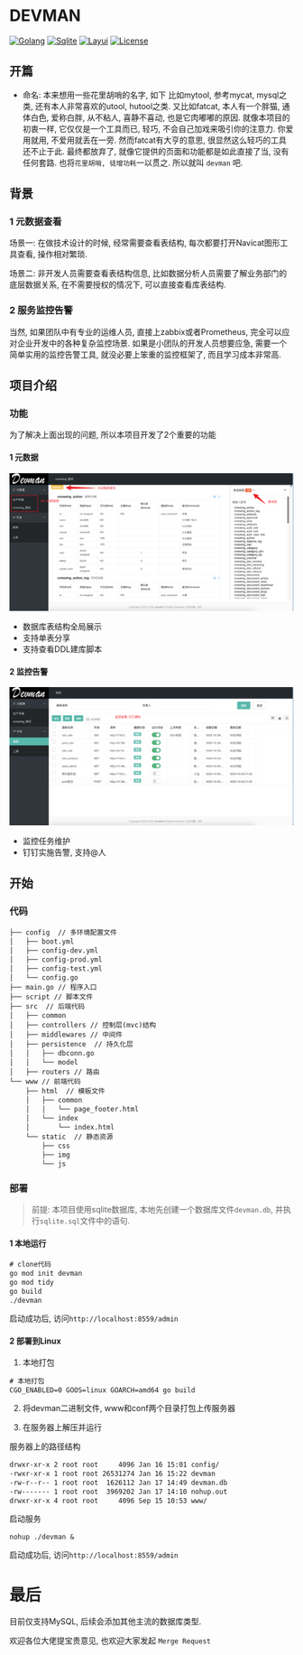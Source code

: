 # DEVMAN

[![Golang](https://img.shields.io/badge/golang-1.21.1-brightgreen)](https://golang.google.cn)
[![Sqlite](https://img.shields.io/badge/sqlite-3.0-orange)](https://golang.google.cn)
[![Layui](https://img.shields.io/badge/Layui-2.8-yellow)](https://layui.dev)
[![License](https://img.shields.io/badge/license-apache2.0-blue)](https://github.com/jszls65/devman/blob/master/LICENSE)

## 开篇
- 命名: 本来想用一些花里胡哨的名字, 如下
    比如mytool, 参考mycat, mysql之类, 还有本人非常喜欢的utool, hutool之类.
    又比如fatcat, 本人有一个胖猫, 通体白色, 爱称白胖, 从不粘人, 喜静不喜动, 也是它肉嘟嘟的原因. 就像本项目的初衷一样, 它仅仅是一个工具而已, 轻巧, 不会自己加戏来吸引你的注意力. 你爱用就用, 不爱用就丢在一旁. 然而fatcat有大亨的意思, 很显然这么轻巧的工具还不止于此.
最终都放弃了, 就像它提供的页面和功能都是如此直接了当, 没有任何套路. 也将`花里胡哨, 徒增功耗`一以贯之.
所以就叫 `devman` 吧.


## 背景

### 1 元数据查看

场景一: 在做技术设计的时候, 经常需要查看表结构, 每次都要打开Navicat图形工具查看, 操作相对繁琐. 

场景二: 非开发人员需要查看表结构信息, 比如数据分析人员需要了解业务部门的底层数据关系, 在不需要授权的情况下, 可以直接查看库表结构.  

### 2 服务监控告警
当然, 如果团队中有专业的运维人员, 直接上zabbix或者Prometheus, 完全可以应对企业开发中的各种复杂监控场景.
如果是小团队的开发人员想要应急, 需要一个简单实用的监控告警工具, 就没必要上笨重的监控框架了, 而且学习成本非常高.


## 项目介绍
### 功能
为了解决上面出现的问题, 所以本项目开发了2个重要的功能
#### 1 元数据

![](www/static/img/devman01.png)

- 数据库表结构全局展示
- 支持单表分享
- 支持查看DDL建库脚本

#### 2 监控告警

![](www/static/img/devman02.png)

- 监控任务维护
- 钉钉实施告警, 支持@人


## 开始

### 代码


``` shell
├── config  // 多环境配置文件
│   ├── boot.yml
│   ├── config-dev.yml
│   ├── config-prod.yml
│   ├── config-test.yml
│   └── config.go
├── main.go // 程序入口
├── script // 脚本文件
├── src  // 后端代码
│   ├── common
│   ├── controllers // 控制层(mvc)结构
│   ├── middlewares // 中间件
│   ├── persistence  // 持久化层
│   │   ├── dbconn.go
│   │   └── model
│   ├── routers // 路由
└── www // 前端代码
    ├── html  // 模板文件
    │   ├── common
    │   │   └── page_footer.html
    │   └── index
    │       └── index.html
    └── static  // 静态资源
        ├── css
        ├── img
        └── js

```

### 部署
> 前提: 本项目使用sqlite数据库, 本地先创建一个数据库文件`devman.db`, 并执行`sqlite.sql`文件中的语句.


#### 1 本地运行
```shell
# clone代码
go mod init devman
go mod tidy
go build
./devman
```
启动成功后, 访问`http://localhost:8559/admin`

#### 2 部署到Linux
1. 本地打包
```shell
# 本地打包
CGO_ENABLED=0 GOOS=linux GOARCH=amd64 go build
```
2. 将devman二进制文件, www和conf两个目录打包上传服务器

3. 在服务器上解压并运行

服务器上的路径结构
```shell
drwxr-xr-x 2 root root     4096 Jan 16 15:01 config/
-rwxr-xr-x 1 root root 26531274 Jan 16 15:22 devman
-rw-r--r-- 1 root root  1626112 Jan 17 14:49 devman.db
-rw------- 1 root root  3969202 Jan 17 14:10 nohup.out
drwxr-xr-x 4 root root     4096 Sep 15 10:53 www/
```
启动服务
```shell
nohup ./devman &
```
启动成功后, 访问`http://localhost:8559/admin`




# 最后
目前仅支持MySQL, 后续会添加其他主流的数据库类型.

欢迎各位大佬提宝贵意见, 也欢迎大家发起 `Merge Request`